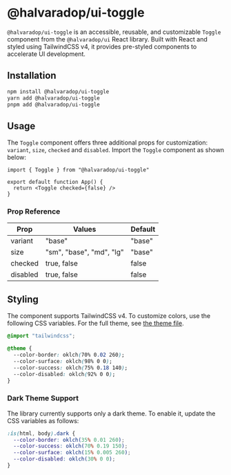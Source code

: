 # @halvaradop/ui-toggle

`@halvaradop/ui-toggle` is an accessible, reusable, and customizable `Toggle` component from the `@halvaradop/ui` React library. Built with React and styled using TailwindCSS v4, it provides pre-styled components to accelerate UI development.

## Installation

```bash
npm install @halvaradop/ui-toggle
yarn add @halvaradop/ui-toggle
pnpm add @halvaradop/ui-toggle
```

## Usage

The `Toggle` component offers three additional props for customization: `variant`, `size`, `checked` and `disabled`. Import the `Toggle` component as shown below:

```tsx
import { Toggle } from "@halvaradop/ui-toggle"

export default function App() {
  return <Toggle checked={false} />
}
```

### Prop Reference

| Prop     | Values                   | Default |
| -------- | ------------------------ | ------- |
| variant  | "base"                   | "base"  |
| size     | "sm", "base", "md", "lg" | "base"  |
| checked  | true, false              | false   |
| disabled | true, false              | false   |

## Styling

The component supports TailwindCSS v4. To customize colors, use the following CSS variables. For the full theme, see [the theme file](https://github.com/halvaradop/ui/blob/master/tailwind.css).

```css
@import "tailwindcss";

@theme {
  --color-border: oklch(70% 0.02 260);
  --color-surface: oklch(98% 0 0);
  --color-success: oklch(75% 0.18 140);
  --color-disabled: oklch(92% 0 0);
}
```

### Dark Theme Support

The library currently supports only a dark theme. To enable it, update the CSS variables as follows:

```css
:is(html, body).dark {
  --color-border: oklch(35% 0.01 260);
  --color-success: oklch(70% 0.19 150);
  --color-surface: oklch(15% 0.005 260);
  --color-disabled: oklch(30% 0 0);
}
```
